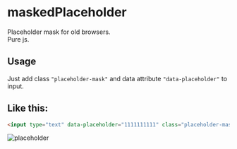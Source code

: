 # maskedPlaceholder
Placeholder mask for old browsers. <br/>
Pure js.


Usage
-----
Just add class `"placeholder-mask"` and data attribute `"data-placeholder"` to input.

Like this:
-----
```html
<input type="text" data-placeholder="1111111111" class="placeholder-mask">
```

![placeholder](http://i61.tinypic.com/2n1i88z.jpg)
